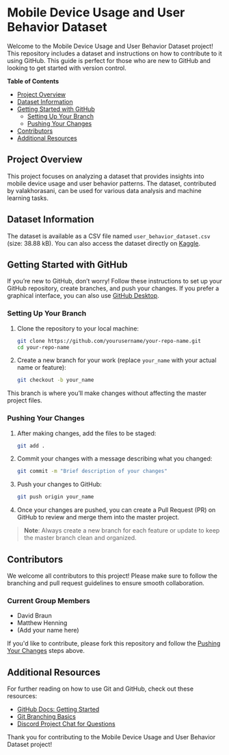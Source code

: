 # Mobile Device Usage and User Behavior Dataset

Welcome to the Mobile Device Usage and User Behavior Dataset project! This repository includes a dataset and instructions on how to contribute to it using GitHub. This guide is perfect for those who are new to GitHub and looking to get started with version control.

**Table of Contents**
- [Project Overview](#project-overview)
- [Dataset Information](#dataset-information)
- [Getting Started with GitHub](#getting-started-with-github)
  - [Setting Up Your Branch](#setting-up-your-branch)
  - [Pushing Your Changes](#pushing-your-changes)
- [Contributors](#contributors)
- [Additional Resources](#additional-resources)

## Project Overview

This project focuses on analyzing a dataset that provides insights into mobile device usage and user behavior patterns. The dataset, contributed by valakhorasani, can be used for various data analysis and machine learning tasks.

## Dataset Information

The dataset is available as a CSV file named `user_behavior_dataset.csv` (size: 38.88 kB). You can also access the dataset directly on [Kaggle](https://www.kaggle.com/datasets/valakhorasani/mobile-device-usage-and-user-behavior-dataset).

## Getting Started with GitHub

If you’re new to GitHub, don’t worry! Follow these instructions to set up your GitHub repository, create branches, and push your changes. If you prefer a graphical interface, you can also use [GitHub Desktop](https://desktop.github.com/download/).

### Setting Up Your Branch

1. Clone the repository to your local machine:
    ```sh
    git clone https://github.com/yourusername/your-repo-name.git
    cd your-repo-name
    ```

2. Create a new branch for your work (replace `your_name` with your actual name or feature):
    ```sh
    git checkout -b your_name
    ```

This branch is where you’ll make changes without affecting the master project files.

### Pushing Your Changes

1. After making changes, add the files to be staged:
    ```sh
    git add .
    ```

2. Commit your changes with a message describing what you changed:
    ```sh
    git commit -m "Brief description of your changes"
    ```

3. Push your changes to GitHub:
    ```sh
    git push origin your_name
    ```

4. Once your changes are pushed, you can create a Pull Request (PR) on GitHub to review and merge them into the master project.

> **Note**: Always create a new branch for each feature or update to keep the master branch clean and organized.

## Contributors

We welcome all contributors to this project! Please make sure to follow the branching and pull request guidelines to ensure smooth collaboration.

### Current Group Members

- David Braun
- Matthew Henning
- (Add your name here)

If you'd like to contribute, please fork this repository and follow the [Pushing Your Changes](#pushing-your-changes) steps above.

## Additional Resources

For further reading on how to use Git and GitHub, check out these resources:
- [GitHub Docs: Getting Started](https://docs.github.com/en/get-started)
- [Git Branching Basics](https://git-scm.com/book/en/v2/Git-Branching-Basic-Branching-and-Merging)
- [Discord Project Chat for Questions](https://discordapp.com/channels/1303014019778613328/1303014019778613331)

Thank you for contributing to the Mobile Device Usage and User Behavior Dataset project!
